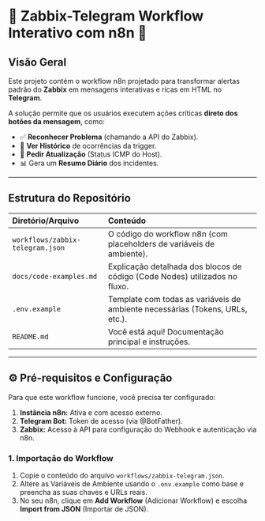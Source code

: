 # 🚨 Zabbix-Telegram Workflow Interativo com n8n 🤖

## Visão Geral
Este projeto contém o workflow n8n projetado para transformar alertas padrão do **Zabbix** em mensagens interativas e ricas em HTML no **Telegram**.

A solução permite que os usuários executem ações críticas **direto dos botões da mensagem**, como:
* ✅ **Reconhecer Problema** (chamando a API do Zabbix).
* 📝 **Ver Histórico** de ocorrências da trigger.
* 🔄 **Pedir Atualização** (Status ICMP do Host).
* 📊 Gera um **Resumo Diário** dos incidentes.

---

## Estrutura do Repositório

| Diretório/Arquivo | Conteúdo |
| :--- | :--- |
| `workflows/zabbix-telegram.json` | O código do workflow n8n (com placeholders de variáveis de ambiente). |
| `docs/code-examples.md` | Explicação detalhada dos blocos de código (Code Nodes) utilizados no fluxo. |
| `.env.example` | Template com todas as variáveis de ambiente necessárias (Tokens, URLs, etc.). |
| `README.md` | Você está aqui! Documentação principal e instruções. |

---

## ⚙️ Pré-requisitos e Configuração

Para que este workflow funcione, você precisa ter configurado:

1.  **Instância n8n:** Ativa e com acesso externo.
2.  **Telegram Bot:** Token de acesso (via @BotFather).
3.  **Zabbix:** Acesso à API para configuração do Webhook e autenticação via n8n.

### 1. Importação do Workflow

1.  Copie o conteúdo do arquivo `workflows/zabbix-telegram.json`.
2.  Altere as Variáveis de Ambiente usando o `.env.example` como base e preencha as suas chaves e URLs reais.
3.  No seu n8n, clique em **Add Workflow** (Adicionar Workflow) e escolha **Import from JSON** (Importar de JSON).
